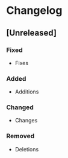 # Changelog

## [Unreleased]

### Fixed

-   Fixes

### Added

-   Additions

### Changed

-   Changes

### Removed

-   Deletions
